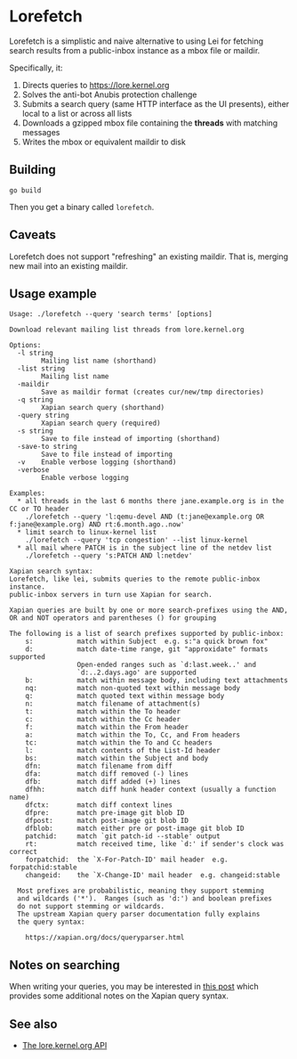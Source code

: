 # Lorefetch

Lorefetch is a simplistic and naive alternative to using Lei for fetching search results from a public-inbox
instance as a mbox file or maildir.

Specifically, it:

1. Directs queries to https://lore.kernel.org
2. Solves the anti-bot Anubis protection challenge
3. Submits a search query (same HTTP interface as the UI presents), either local to a list or across all lists
4. Downloads a gzipped mbox file containing the **threads** with matching messages
5. Writes the mbox or equivalent maildir to disk

## Building

```
go build
```

Then you get a binary called `lorefetch`.

## Caveats
Lorefetch does not support "refreshing" an existing maildir. That is, merging new mail into
an existing maildir.

## Usage example
```
Usage: ./lorefetch --query 'search terms' [options]

Download relevant mailing list threads from lore.kernel.org

Options:
  -l string
    	Mailing list name (shorthand)
  -list string
    	Mailing list name
  -maildir
    	Save as maildir format (creates cur/new/tmp directories)
  -q string
    	Xapian search query (shorthand)
  -query string
    	Xapian search query (required)
  -s string
    	Save to file instead of importing (shorthand)
  -save-to string
    	Save to file instead of importing
  -v	Enable verbose logging (shorthand)
  -verbose
    	Enable verbose logging

Examples:
  * all threads in the last 6 months there jane.example.org is in the CC or TO header
    ./lorefetch --query 'l:qemu-devel AND (t:jane@example.org OR f:jane@example.org) AND rt:6.month.ago..now'
  * limit search to linux-kernel list
    ./lorefetch --query 'tcp congestion' --list linux-kernel
  * all mail where PATCH is in the subject line of the netdev list
    ./lorefetch --query 's:PATCH AND l:netdev'

Xapian search syntax:
Lorefetch, like lei, submits queries to the remote public-inbox instance.
public-inbox servers in turn use Xapian for search.

Xapian queries are built by one or more search-prefixes using the AND, OR and NOT operators and parentheses () for grouping

The following is a list of search prefixes supported by public-inbox:
    s:           match within Subject  e.g. s:"a quick brown fox"
    d:           match date-time range, git "approxidate" formats supported
                 Open-ended ranges such as `d:last.week..' and
                 `d:..2.days.ago' are supported
    b:           match within message body, including text attachments
    nq:          match non-quoted text within message body
    q:           match quoted text within message body
    n:           match filename of attachment(s)
    t:           match within the To header
    c:           match within the Cc header
    f:           match within the From header
    a:           match within the To, Cc, and From headers
    tc:          match within the To and Cc headers
    l:           match contents of the List-Id header
    bs:          match within the Subject and body
    dfn:         match filename from diff
    dfa:         match diff removed (-) lines
    dfb:         match diff added (+) lines
    dfhh:        match diff hunk header context (usually a function name)
    dfctx:       match diff context lines
    dfpre:       match pre-image git blob ID
    dfpost:      match post-image git blob ID
    dfblob:      match either pre or post-image git blob ID
    patchid:     match `git patch-id --stable' output
    rt:          match received time, like `d:' if sender's clock was correct
    forpatchid:  the `X-For-Patch-ID' mail header  e.g. forpatchid:stable
    changeid:    the `X-Change-ID' mail header  e.g. changeid:stable

  Most prefixes are probabilistic, meaning they support stemming
  and wildcards ('*').  Ranges (such as 'd:') and boolean prefixes
  do not support stemming or wildcards.
  The upstream Xapian query parser documentation fully explains
  the query syntax:

    https://xapian.org/docs/queryparser.html
```

## Notes on searching

When writing your queries, you may be interested in [this post](https://lore.kernel.org/amd-gfx/_/text/help/)
which provides some additional notes on the Xapian query syntax.

## See also

* [The lore.kernel.org API](https://blog.kworkflow.org/the-lore.kernel.org-api/)
